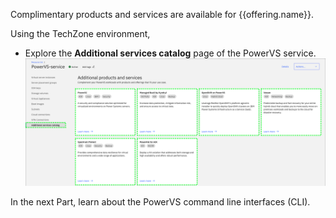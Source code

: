 Complimentary products and services are available for {{offering.name}}.

Using the TechZone environment,
  - Explore the **Additional services catalog** page of the PowerVS service.
  ![](_attachments/AdditionalServicesCatalog.png)

In the next Part, learn about the PowerVS command line interfaces (CLI).
